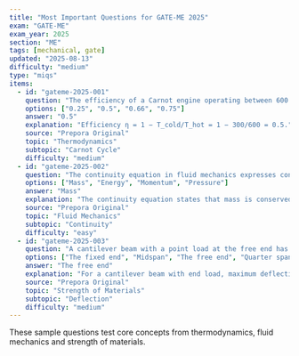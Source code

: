 ```yaml
---
title: "Most Important Questions for GATE-ME 2025"
exam: "GATE-ME"
exam_year: 2025
section: "ME"
tags: [mechanical, gate]
updated: "2025-08-13"
difficulty: "medium"
type: "miqs"
items:
  - id: "gateme-2025-001"
    question: "The efficiency of a Carnot engine operating between 600 K and 300 K is:"
    options: ["0.25", "0.5", "0.66", "0.75"]
    answer: "0.5"
    explanation: "Efficiency η = 1 − T_cold/T_hot = 1 − 300/600 = 0.5."
    source: "Prepora Original"
    topic: "Thermodynamics"
    subtopic: "Carnot Cycle"
    difficulty: "medium"
  - id: "gateme-2025-002"
    question: "The continuity equation in fluid mechanics expresses conservation of:"
    options: ["Mass", "Energy", "Momentum", "Pressure"]
    answer: "Mass"
    explanation: "The continuity equation states that mass is conserved in a steady flow."
    source: "Prepora Original"
    topic: "Fluid Mechanics"
    subtopic: "Continuity"
    difficulty: "easy"
  - id: "gateme-2025-003"
    question: "A cantilever beam with a point load at the free end has maximum deflection at:"
    options: ["The fixed end", "Midspan", "The free end", "Quarter span"]
    answer: "The free end"
    explanation: "For a cantilever beam with end load, maximum deflection occurs at the free end."
    source: "Prepora Original"
    topic: "Strength of Materials"
    subtopic: "Deflection"
    difficulty: "medium"
---
```


These sample questions test core concepts from thermodynamics, fluid mechanics and strength of materials.